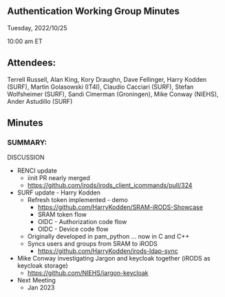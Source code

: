 ## Authentication Working Group Minutes

Tuesday, 2022/10/25

10:00 am ET

## Attendees:

Terrell Russell, Alan King, Kory Draughn, Dave Fellinger, Harry Kodden (SURF), Martin Golasowski (IT4I), Claudio Cacciari (SURF), Stefan Wolfsheimer (SURF), Sandi Cimerman (Groningen), Mike Conway (NIEHS), Ander Astudillo (SURF)

## Minutes

### SUMMARY:

DISCUSSION

 - RENCI update
   - iinit PR nearly merged
   - https://github.com/irods/irods_client_icommands/pull/324
 - SURF update - Harry Kodden
   - Refresh token implemented - demo
     - https://github.com/HarryKodden/SRAM-iRODS-Showcase
     - SRAM token flow
     - OIDC - Authorization code flow
     - OIDC - Device code flow
   - Originally developed in pam_python … now in C and C++
   - Syncs users and groups from SRAM to iRODS
     - https://github.com/HarryKodden/irods-ldap-sync
 - Mike Conway investigating Jargon and keycloak together (iRODS as keycloak storage)
   - https://github.com/NIEHS/jargon-keycloak
 - Next Meeting
   - Jan 2023


